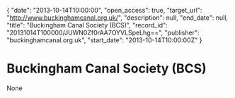 {
  "date": "2013-10-14T10:00:00", 
  "open_access": true, 
  "target_url": "http://www.buckinghamcanal.org.uk/", 
  "description": null, 
  "end_date": null, 
  "title": "Buckingham Canal Society (BCS)", 
  "record_id": "20131014T100000/JUWN0Zf0rAA7OYVLSpeLhg==", 
  "publisher": "buckinghamcanal.org.uk", 
  "start_date": "2013-10-14T10:00:00Z"
}

# Buckingham Canal Society (BCS)

None